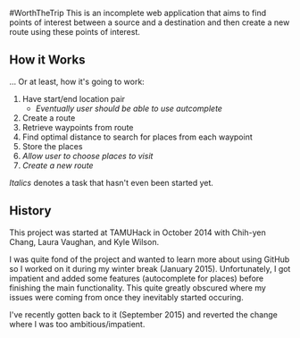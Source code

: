 #WorthTheTrip
This is an incomplete web application that aims to find points of interest between a source and a destination and then create a new route using these points of interest.

## How it Works
... Or at least, how it's going to work:

1. Have start/end location pair
    * _Eventually user should be able to use autcomplete_
2. Create a route
3. Retrieve waypoints from route
4. Find optimal distance to search for places from each waypoint
5. Store the places
6. _Allow user to choose places to visit_
7. _Create a new route_

_Italics_ denotes a task that hasn't even been started yet.

## History
This project was started at TAMUHack in October 2014 with Chih-yen Chang, Laura Vaughan, and Kyle Wilson. 

I was quite fond of the project and wanted to learn more about using GitHub so I worked on it during my winter break (January 2015). Unfortunately, I got impatient and added some features (autocomplete for places) before finishing the main functionality. This quite greatly obscured where my issues were coming from once they inevitably started occuring. 

I've recently gotten back to it (September 2015) and reverted the change where I was too ambitious/impatient.

